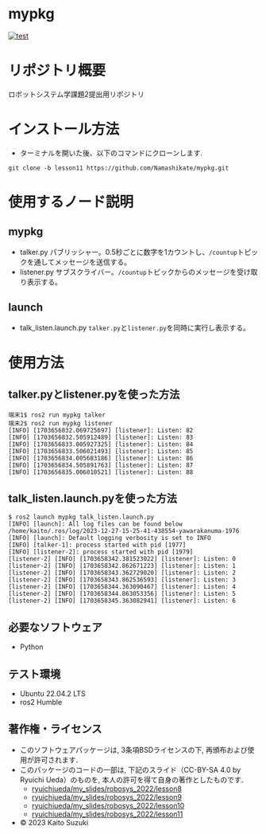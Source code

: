 # mypkg
[![test](https://github.com/Namashikate/mypkg/actions/workflows/test.yml/badge.svg?branch=lesson11)](https://github.com/Namashikate/mypkg/actions/workflows/test.yml)

# リポジトリ概要
ロボットシステム学課題2提出用リポジトリ

# インストール方法
* ターミナルを開いた後、以下のコマンドにクローンします.

``` 
git clone -b lesson11 https://github.com/Namashikate/mypkg.git 
```
# 使用するノード説明
## mypkg
* talker.py
パブリッシャー。0.5秒ごとに数字を1カウントし、`/countup`トピックを通してメッセージを送信する。
* listener.py
サブスクライバー。`/countup`トピックからのメッセージを受け取り表示する。
## launch
* talk_listen.launch.py
`talker.py`と`listener.py`を同時に実行し表示する。

# 使用方法
## talker.pyとlistener.pyを使った方法

```
端末1$ ros2 run mypkg talker
端末2$ ros2 run mypkg listener
[INFO] [1703656832.069725697] [listener]: Listen: 82
[INFO] [1703656832.505912489] [listener]: Listen: 83
[INFO] [1703656833.005927325] [listener]: Listen: 84
[INFO] [1703656833.506021493] [listener]: Listen: 85
[INFO] [1703656834.005683186] [listener]: Listen: 86
[INFO] [1703656834.505891763] [listener]: Listen: 87
[INFO] [1703656835.006010521] [listener]: Listen: 88
```
## talk_listen.launch.pyを使った方法
```
$ ros2 launch mypkg talk_listen.launch.py
[INFO] [launch]: All log files can be found below /home/kaito/.ros/log/2023-12-27-15-25-41-438554-yawarakanuma-1976
[INFO] [launch]: Default logging verbosity is set to INFO
[INFO] [talker-1]: process started with pid [1977]
[INFO] [listener-2]: process started with pid [1979]
[listener-2] [INFO] [1703658342.381523022] [listener]: Listen: 0
[listener-2] [INFO] [1703658342.862671223] [listener]: Listen: 1
[listener-2] [INFO] [1703658343.362729020] [listener]: Listen: 2
[listener-2] [INFO] [1703658343.862536593] [listener]: Listen: 3
[listener-2] [INFO] [1703658344.363090467] [listener]: Listen: 4
[listener-2] [INFO] [1703658344.863053356] [listener]: Listen: 5
[listener-2] [INFO] [1703658345.363082941] [listener]: Listen: 6
```
## 必要なソフトウェア
* Python

## テスト環境
* Ubuntu 22.04.2 LTS
* ros2 Humble

## 著作権・ライセンス
* このソフトウェアパッケージは, 3条項BSDライセンスの下, 再頒布および使用が許可されます．
* このパッケージのコードの一部は, 下記のスライド（CC-BY-SA 4.0 by Ryuichi Ueda）のものを, 本人の許可を得て自身の著作としたものです．
   * [ryuichiueda/my_slides/robosys_2022/lesson8](https://ryuichiueda.github.io/my_slides/robosys_2022/lesson8.html#/)
   * [ryuichiueda/my_slides/robosys_2022/lesson9](https://ryuichiueda.github.io/my_slides/robosys_2022/lesson9.html#/)
   * [ryuichiueda/my_slides/robosys_2022/lesson10](https://ryuichiueda.github.io/my_slides/robosys_2022/lesson10.html#/)
   * [ryuichiueda/my_slides/robosys_2022/lesson11](https://ryuichiueda.github.io/my_slides/robosys_2022/lesson11.html#/)
* © 2023 Kaito Suzuki

